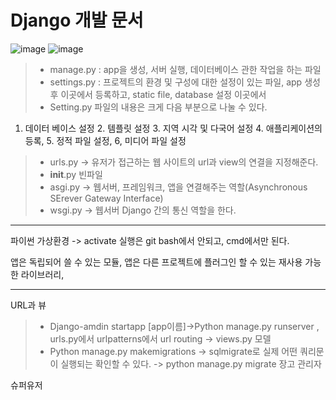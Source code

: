 Django 개발 문서  
=============
 ![image](https://user-images.githubusercontent.com/63999666/135593754-bd1f4f82-f270-42d0-96b5-3ad125b3c828.png)
![image](https://user-images.githubusercontent.com/63999666/135593766-7ab566b3-850e-481a-b925-58badf1ef401.png)

 

> - manage.py : app을 생성, 서버 실행, 데이터베이스 관한 작업을 하는 파일
> - settings.py : 프로젝트의 환경 및 구성에 대한 설정이 있는 파일, app 생성 후 이곳에서
등록하고, static file, database 설정 이곳에서 
> - Setting.py 파일의 내용은 크게 다음 부분으로 나눌 수 있다.
1. 데이터 베이스 설정 2. 템플릿 설정 3. 지역 시각 및 다국어 설정 4. 애플리케이션의 등록, 5. 정적 파일 설정, 6, 미디어 파일 설정 
> - urls.py -> 유저가 접근하는 웹 사이트의 url과 view의 연결을 지정해준다. 
> - __init__.py 빈파일
> - asgi.py -> 웹서버, 프레임워크, 앱을 연결해주는 역할(Asynchronous SErever Gateway Interface)
> - wsgi.py -> 웹서버 Django 간의 통신 역할을 한다.

* * *
파이썬 가상환경 -> activate 실행은 git bash에서 안되고, cmd에서만 된다. 

앱은 독립되어 쓸 수 있는 모듈, 앱은 다른 프로젝트에 플러그인 할 수 있는 재사용 가능한 라이브러리,

* * *

URL과 뷰 
> - Django-amdin startapp [app이름]->Python manage.py runserver , urls.py에서 urlpatterns에서 url routing -> views.py
 모델
> - Python manage.py makemigrations -> sqlmigrate로 실제 어떤 쿼리문이 실행되는 확인할 수 있다. -> python manage.py migrate
장고 관리자 

슈퍼유저 

